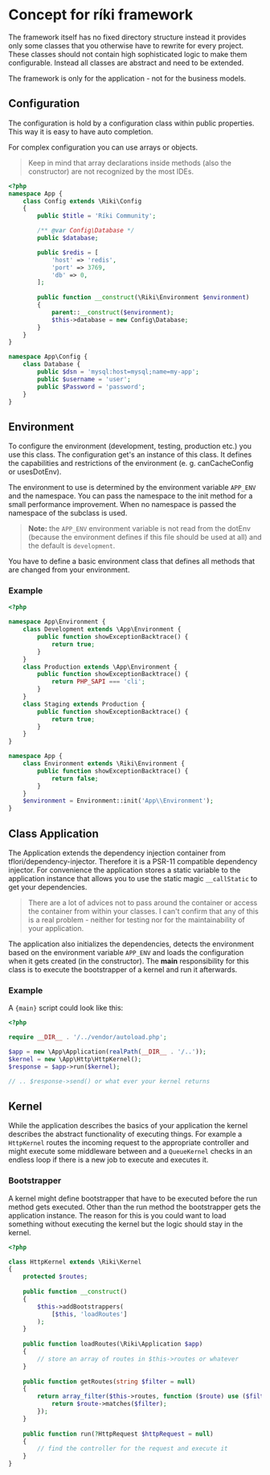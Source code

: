 # Concept for ríki framework

The framework itself has no fixed directory structure instead it provides only some classes that you otherwise have to
rewrite for every project. These classes should not contain high sophisticated logic to make them configurable. Instead
all classes are abstract and need to be extended.

The framework is only for the application - not for the business models.

## Configuration

The configuration is hold by a configuration class within public properties. This way it is easy to have auto
completion.

For complex configuration you can use arrays or objects.

> Keep in mind that array declarations inside methods (also the constructor) are not recognized by the
most IDEs.

```php
<?php
namespace App {
    class Config extends \Riki\Config
    {
        public $title = 'Ríki Community';

        /** @var Config\Database */
        public $database;

        public $redis = [
            'host' => 'redis',
            'port' => 3769,
            'db' => 0,
        ];
        
        public function __construct(\Riki\Environment $environment)
        {
            parent::__construct($environment);
            $this->database = new Config\Database;
        }
    }
}

namespace App\Config {
    class Database {
        public $dsn = 'mysql:host=mysql;name=my-app';
        public $username = 'user';
        public $Password = 'password';
    }
}
```

## Environment

To configure the environment (development, testing, production etc.) you use this class. The configuration get's an
instance of this class. It defines the capabilities and restrictions of the environment (e. g. canCacheConfig or
usesDotEnv).

The environment to use is determined by the environment variable `APP_ENV` and the namespace. You can pass the
namespace to the init method for a small performance improvement. When no namespace is passed the namespace of the
subclass is used.

> **Note:** the `APP_ENV` environment variable is not read from the dotEnv (because the environment
defines if this file should be used at all) and the default is `development`.

You have to define a basic environment class that defines all methods that are changed from your environment.

### Example

```php
<?php

namespace App\Environment {
    class Development extends \App\Environment {
        public function showExceptionBacktrace() {
            return true;
        }
    }
    class Production extends \App\Environment {
        public function showExceptionBacktrace() {
            return PHP_SAPI === 'cli';
        }
    }
    class Staging extends Production {
        public function showExceptionBacktrace() {
            return true;
        }
    }
}

namespace App {
    class Environment extends \Riki\Environment {
        public function showExceptionBacktrace() {
            return false;
        }
    }
    $environment = Environment::init('App\\Environment');
}
```


## Class Application

The Application extends the dependency injection container from tflori/dependency-injector. Therefore it is a PSR-11
compatible dependency injector. For convenience the application stores a static variable to the application instance
that allows you to use the static magic `__callStatic` to get your dependencies.

> There are a lot of advices not to pass around the container or access the container from within your
classes. I can't confirm that any of this is a real problem - neither for testing nor for the 
maintainability of your application. 

The application also initializes the dependencies, detects the environment based on the environment variable `APP_ENV`
and loads the configuration when it gets created (in the constructor). The **main** responsibility for this class
is to execute the bootstrapper of a kernel and run it afterwards.

### Example

A `{main}` script could look like this:

```php
<?php

require __DIR__ . '/../vendor/autoload.php';

$app = new \App\Application(realPath(__DIR__ . '/..'));
$kernel = new \App\Http\HttpKernel();
$response = $app->run($kernel);

// .. $response->send() or what ever your kernel returns
```

## Kernel

While the application describes the basics of your application the kernel describes the abstract functionality of 
executing things. For example a `HttpKernel` routes the incoming request to the appropriate controller and might
execute some middleware between and a `QueueKernel` checks in an endless loop if there is a new job to execute and
executes it.

### Bootstrapper

A kernel might define bootstrapper that have to be executed before the run method gets executed. Other than the run
method the bootstrapper gets the application instance. The reason for this is you could want to load something without
executing the kernel but the logic should stay in the kernel.
  
```php
<?php

class HttpKernel extends \Riki\Kernel
{
    protected $routes;
    
    public function __construct()
    {
        $this->addBootstrappers(
            [$this, 'loadRoutes']
        );
    }
    
    public function loadRoutes(\Riki\Application $app)
    {
        // store an array of routes in $this->routes or whatever
    }
    
    public function getRoutes(string $filter = null)
    {
        return array_filter($this->routes, function ($route) use ($filter) {
            return $route->matches($filter);
        });
    }
    
    public function run(?HttpRequest $httpRequest = null)
    {
        // find the controller for the request and execute it
    }
}
```
